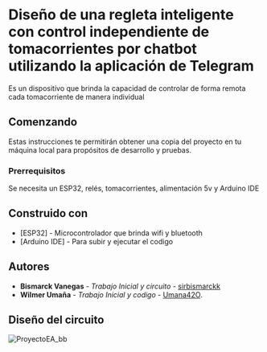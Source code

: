 # Diseño de una regleta inteligente con control independiente de tomacorrientes por chatbot utilizando la aplicación de Telegram

Es un dispositivo que brinda la capacidad de controlar de forma remota cada tomacorriente de manera individual

## Comenzando

Estas instrucciones te permitirán obtener una copia del proyecto en tu máquina local para propósitos de desarrollo y pruebas.

### Prerrequisitos

Se necesita un ESP32, relés, tomacorrientes, alimentación 5v y Arduino IDE

## Construido con

* [ESP32] - Microcontrolador que brinda wifi y bluetooth
* [Arduino IDE] - Para subir y ejecutar el codigo

## Autores

* **Bismarck Vanegas** - *Trabajo Inicial y circuito* - [sirbismarckk]([https://github.com/TuUsuario](https://github.com/sirbismarckk)https://github.com/sirbismarckk)
* **Wilmer Umaña** - *Trabajo Inicial y codigo* - [Umana42O](https://github.com/Umana42O).

## Diseño del circuito
![ProyectoEA_bb](https://github.com/sirbismarckk/Regleta-Inteligente-ESP32/assets/88695142/f1595486-574a-4d95-bb6a-3034cc547657)

